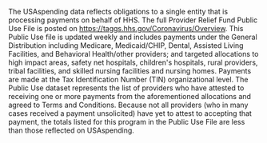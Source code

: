 The USAspending data reflects obligations to a single entity that is
processing payments on behalf of HHS. The full Provider Relief Fund
Public Use File is posted on
<https://taggs.hhs.gov/Coronavirus/Overview>. This Public Use file
is updated weekly and includes payments under the General
Distribution including Medicare, Medicaid/CHIP, Dental, Assisted
Living Facilities, and Behavioral Health/other providers; and
targeted allocations to high impact areas, safety net hospitals,
children's hospitals, rural providers, tribal facilities, and
skilled nursing facilities and nursing homes. Payments are made at
the Tax Identification Number (TIN) organizational level. The Public
Use dataset represents the list of providers who have attested to
receiving one or more payments from the aforementioned allocations
and agreed to Terms and Conditions. Because not all providers (who
in many cases received a payment unsolicited) have yet to attest to
accepting that payment, the totals listed for this program in the
Public Use File are less than those reflected on USAspending.